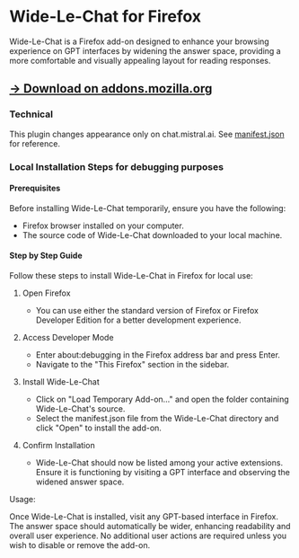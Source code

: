 # Wide-Le-Chat for Firefox

Wide-Le-Chat is a Firefox add-on designed to enhance your browsing experience on GPT interfaces by widening the answer space, providing a more comfortable and visually appealing layout for reading responses.

## [-> Download on addons.mozilla.org](https://addons.mozilla.org/en-US/firefox/addon/wide-le-chat/)

### Technical

This plugin changes appearance only on chat.mistral.ai. See [manifest.json](manifest.json) for reference. 

### Local Installation Steps for debugging purposes

#### Prerequisites

Before installing Wide-Le-Chat temporarily, ensure you have the following:

- Firefox browser installed on your computer.
- The source code of Wide-Le-Chat downloaded to your local machine.

#### Step by Step Guide

Follow these steps to install Wide-Le-Chat in Firefox for local use:

1. Open Firefox
    - You can use either the standard version of Firefox or Firefox Developer Edition for a better development experience.

2. Access Developer Mode
    - Enter about:debugging in the Firefox address bar and press Enter.
    - Navigate to the "This Firefox" section in the sidebar.

3. Install Wide-Le-Chat
    - Click on "Load Temporary Add-on…" and open the folder containing Wide-Le-Chat's source.
    - Select the manifest.json file from the Wide-Le-Chat directory and click "Open" to install the add-on.

4. Confirm Installation
    - Wide-Le-Chat should now be listed among your active extensions. Ensure it is functioning by visiting a GPT interface and observing the widened answer space.

Usage:

Once Wide-Le-Chat is installed, visit any GPT-based interface in Firefox. The answer space should automatically be wider, enhancing readability and overall user experience. No additional user actions are required unless you wish to disable or remove the add-on.

